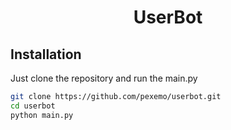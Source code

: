 <h1><center>UserBot</center></h1>

## Installation
Just clone the repository and run the main.py
```sh
git clone https://github.com/pexemo/userbot.git
cd userbot
python main.py
```
